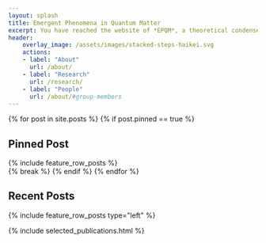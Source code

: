 ```yaml
---
layout: splash
title: Emergent Phenomena in Quantum Matter
excerpt: You have reached the website of *EPQM*, a theoretical condensed matter research group at IISER Kolkata, led by *Siddhartha Lal*.
header:
    overlay_image: /assets/images/stacked-steps-haikei.svg
    actions:
    - label: "About"
      url: /about/
    - label: "Research"
      url: /research/
    - label: "People"
      url: /about/#group-members
---
```


{% for post in site.posts %}
{% if post.pinned == true %}
## <i class="fas fa-thumbtack fontawesome__icon"></i> Pinned Post
<div class="feature__wrapper">
{% include feature_row_posts %}
</div>
{% break %}
{% endif %}
{% endfor %}

## Recent Posts
{% include feature_row_posts type="left" %}

{% include selected_publications.html %}
